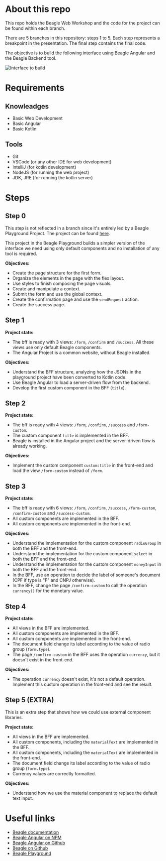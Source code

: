 # About this repo
This repo holds the Beagle Web Workshop and the code for the project can be found within each
branch.

There are 5 branches in this repository: steps 1 to 5. Each step represents a breakpoint in the
presentation. The final step contains the final code.

The objective is to build the following interface using Beagle Angular and the Beagle Backend tool.

![Interface to build](https://i.ibb.co/Wnhpmhp/beagle-transfer.gif)

# Requirements

## Knowleadges

- Basic Web Development
- Basic Angular
- Basic Kotlin

## Tools

- Git
- VSCode (or any other IDE for web development)
- IntelliJ (for kotlin development)
- NodeJS (for running the web project)
- JDK, JRE (for running the kotlin server)

# Steps

## Step 0
This step is not reflected in a branch since it's entirely led by a Beagle Playground Project.
The project can be found [here](https://playground.usebeagle.io/#/demo/web-workshop/1-structure.json?platform=angular).

This project in the Beagle Playground builds a simpler version of the interface we need using only
default components and no installation of any tool is required.

**Objectives:**
- Create the page structure for the first form.
- Organize the elements in the page with the flex layout.
- Use styles to finish composing the page visuals.
- Create and manipulate a context.
- Submit the form and use the global context.
- Create the confirmation page and use the `sendRequest` action.
- Create the success page.

## Step 1
**Project state:**
- The bff is ready with 3 views: `/form`, `/confirm` and `/success`. All these views use only
default Beagle components.
- The Angular Project is a common website, without Beagle installed.

**Objectives:**
- Understand the BFF structure, analyzing how the JSONs in the playground project have been
converted to Kotlin code.
- Use Beagle Angular to load a server-driven flow from the backend.
- Develop the first custom component in the BFF (`title`).

## Step 2
**Project state:**
- The bff is ready with 4 views: `/form`, `/confirm`, `/success` and `/form-custom`.
- The custom component `title` is implemented in the BFF.
- Beagle is installed in the Angular project and the server-driven flow is already working.

**Objectives:**
- Implement the custom component `custom:title` in the front-end and load the view `/form-custom`
instead of `/form`.

## Step 3
**Project state:**
- The bff is ready with 6 views: `/form`, `/confirm`, `/success`, `/form-custom`, `/confirm-custom`
and `/success-custom`.
- All custom components are implemented in the BFF.
- All custom components are implemented in the front-end.

**Objectives:**
- Understand the implementation for the custom component `radioGroup` in both the BFF and the
front-end.
- Understand the implementation for the custom component `select` in both the BFF and the
front-end.
- Understand the implementation for the custom component `moneyInput` in both the BFF and the
front-end.
- In the BFF, use an operation to decide the label of someone's document (CPF if type is "F" and
CNPJ otherwise).
- In the BFF, change the page `/confirm-custom` to call the operation `currency()` for the monetary
value.

## Step 4
**Project state:**
- All views in the BFF are implemented.
- All custom components are implemented in the BFF.
- All custom components are implemented in the front-end.
- The document field change its label according to the value of radio group (`form.type`).
- The page `/confirm-custom` in the BFF uses the operation `currency`, but it doesn't exist in the
front-end.

**Objectives:**
- The operation `currency` doesn't exist, it's not a default operation. Implement this custom
operation in the front-end and see the result.

## Step 5 (EXTRA)
This is an extra step that shows how we could use external component libraries.

**Project state:**
- All views in the BFF are implemented.
- All custom components, including the `materialText` are implemented in the BFF.
- All custom components, including the `materialText` are implemented in the front-end.
- The document field change its label according to the value of radio group (`form.type`).
- Currency values are correctly formatted.

**Objectives:**
- Understand how we use the material component to replace the default text input.

# Useful links
- [Beagle documentation](https://docs.usebeagle.io)
- [Beagle Angular on NPM](https://www.npmjs.com/package/@zup-it/beagle-angular)
- [Beagle Angular on Github](https://github.com/ZupIT/beagle-web-angular)
- [Beagle on Github](https://github.com/ZupIT/beagle)
- [Beagle Playground](https://playground.usebeagle.io)
